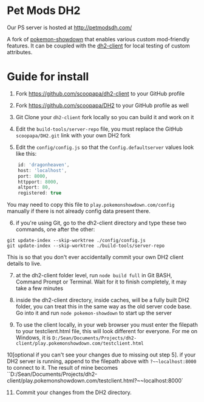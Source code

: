 Pet Mods DH2
========================================================================

Our PS server is hosted at http://petmodsdh.com/

A fork of [pokemon-showdown](https://github.com/smogon/pokemon-showdown) that enables various custom mod-friendly features. It can be coupled with the [dh2-client](https://github.com/scoopapa/dh2-client) for local testing of custom attributes.

Guide for install
========================================================================

1. Fork https://github.com/scoopapa/dh2-client to your GitHub profile

2. Fork https://github.com/scoopapa/DH2 to your GitHub profile as well

3. Git Clone your `dh2-client` fork locally so you can build it and work on it

4. Edit the `build-tools/server-repo` file, you must replace the GitHub `scoopapa/DH2.git` link with your own DH2 fork

5. Edit the `config/config.js` so that the `Config.defaultserver` values look like this:
```js
    id: 'dragonheaven',
    host: 'localhost',
    port: 8000,
    httpport: 8000,
    altport: 80,
    registered: true
```
You may need to copy this file to `play.pokemonshowdown.com/config` manually if there is not already config data present there.

6. if you're using Git, go to the dh2-client directory and type these two commands, one after the other:

 ```
git update-index --skip-worktree ./config/config.js
git update-index --skip-worktree ./build-tools/server-repo
```
This is so that you don't ever accidentally commit your own DH2 client details to live.

7. at the dh2-client folder level, run `node build full` in Git BASH, Command Prompt or Terminal. Wait for it to finish completely, it may take a few minutes

8. inside the dh2-client directory, inside caches, will be a fully built DH2 folder, you can treat this in the same way as the old server code base. Go into it and run `node pokemon-showdown` to start up the server

9. To use the client locally, in your web browser you must enter the filepath to your testclient.html file, this will look different for everyone. For me on Windows, it is `D:/Sean/Documents/Projects/dh2-client/play.pokemonshowdown.com/testclient.html`

10[optional if you can't see your changes due to missing out step 5]. if your DH2 server is running, append to the filepath above with `?~~localhost:8000` to connect to it. The result of mine becomes ``D:/Sean/Documents/Projects/dh2-client/play.pokemonshowdown.com/testclient.html?~~localhost:8000`

11. Commit your changes from the DH2 directory.

